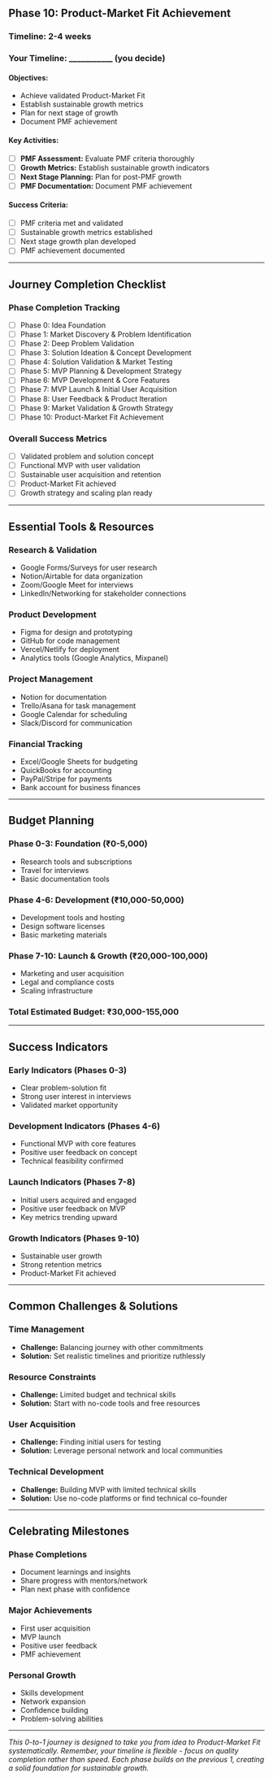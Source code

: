 ## Phase 10: Product-Market Fit Achievement

### Timeline: 2-4 weeks
### Your Timeline: ___________ (you decide)

#### Objectives:
- Achieve validated Product-Market Fit
- Establish sustainable growth metrics
- Plan for next stage of growth
- Document PMF achievement

#### Key Activities:
- [ ] **PMF Assessment:** Evaluate PMF criteria thoroughly
- [ ] **Growth Metrics:** Establish sustainable growth indicators
- [ ] **Next Stage Planning:** Plan for post-PMF growth
- [ ] **PMF Documentation:** Document PMF achievement

#### Success Criteria:
- [ ] PMF criteria met and validated
- [ ] Sustainable growth metrics established
- [ ] Next stage growth plan developed
- [ ] PMF achievement documented

---

## Journey Completion Checklist

### Phase Completion Tracking
- [ ] Phase 0: Idea Foundation
- [ ] Phase 1: Market Discovery & Problem Identification
- [ ] Phase 2: Deep Problem Validation
- [ ] Phase 3: Solution Ideation & Concept Development
- [ ] Phase 4: Solution Validation & Market Testing
- [ ] Phase 5: MVP Planning & Development Strategy
- [ ] Phase 6: MVP Development & Core Features
- [ ] Phase 7: MVP Launch & Initial User Acquisition
- [ ] Phase 8: User Feedback & Product Iteration
- [ ] Phase 9: Market Validation & Growth Strategy
- [ ] Phase 10: Product-Market Fit Achievement

### Overall Success Metrics
- [ ] Validated problem and solution concept
- [ ] Functional MVP with user validation
- [ ] Sustainable user acquisition and retention
- [ ] Product-Market Fit achieved
- [ ] Growth strategy and scaling plan ready

---

## Essential Tools & Resources

### Research & Validation
- Google Forms/Surveys for user research
- Notion/Airtable for data organization
- Zoom/Google Meet for interviews
- LinkedIn/Networking for stakeholder connections

### Product Development
- Figma for design and prototyping
- GitHub for code management
- Vercel/Netlify for deployment
- Analytics tools (Google Analytics, Mixpanel)

### Project Management
- Notion for documentation
- Trello/Asana for task management
- Google Calendar for scheduling
- Slack/Discord for communication

### Financial Tracking
- Excel/Google Sheets for budgeting
- QuickBooks for accounting
- PayPal/Stripe for payments
- Bank account for business finances

---

## Budget Planning

### Phase 0-3: Foundation (₹0-5,000)
- Research tools and subscriptions
- Travel for interviews
- Basic documentation tools

### Phase 4-6: Development (₹10,000-50,000)
- Development tools and hosting
- Design software licenses
- Basic marketing materials

### Phase 7-10: Launch & Growth (₹20,000-100,000)
- Marketing and user acquisition
- Legal and compliance costs
- Scaling infrastructure

### Total Estimated Budget: ₹30,000-155,000

---

## Success Indicators

### Early Indicators (Phases 0-3)
- Clear problem-solution fit
- Strong user interest in interviews
- Validated market opportunity

### Development Indicators (Phases 4-6)
- Functional MVP with core features
- Positive user feedback on concept
- Technical feasibility confirmed

### Launch Indicators (Phases 7-8)
- Initial users acquired and engaged
- Positive user feedback on MVP
- Key metrics trending upward

### Growth Indicators (Phases 9-10)
- Sustainable user growth
- Strong retention metrics
- Product-Market Fit achieved

---

## Common Challenges & Solutions

### Time Management
- **Challenge:** Balancing journey with other commitments
- **Solution:** Set realistic timelines and prioritize ruthlessly

### Resource Constraints
- **Challenge:** Limited budget and technical skills
- **Solution:** Start with no-code tools and free resources

### User Acquisition
- **Challenge:** Finding initial users for testing
- **Solution:** Leverage personal network and local communities

### Technical Development
- **Challenge:** Building MVP with limited technical skills
- **Solution:** Use no-code platforms or find technical co-founder

---

## Celebrating Milestones

### Phase Completions
- Document learnings and insights
- Share progress with mentors/network
- Plan next phase with confidence

### Major Achievements
- First user acquisition
- MVP launch
- Positive user feedback
- PMF achievement

### Personal Growth
- Skills development
- Network expansion
- Confidence building
- Problem-solving abilities

---

*This 0-to-1 journey is designed to take you from idea to Product-Market Fit systematically. Remember, your timeline is flexible - focus on quality completion rather than speed. Each phase builds on the previous 1, creating a solid foundation for sustainable growth.*
